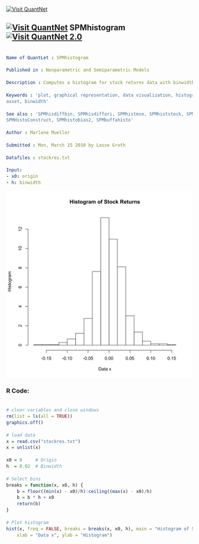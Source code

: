 
[<img src="https://github.com/QuantLet/Styleguide-and-FAQ/blob/master/pictures/banner.png" width="888" alt="Visit QuantNet">](http://quantlet.de/)

## [<img src="https://github.com/QuantLet/Styleguide-and-FAQ/blob/master/pictures/qloqo.png" alt="Visit QuantNet">](http://quantlet.de/) **SPMhistogram** [<img src="https://github.com/QuantLet/Styleguide-and-FAQ/blob/master/pictures/QN2.png" width="60" alt="Visit QuantNet 2.0">](http://quantlet.de/)

```yaml

Name of QuantLet : SPMhistogram

Published in : Nonparametric and Semiparametric Models

Description : Computes a histogram for stock returns data with binwidth h = 0.02 and origin x0 = 0.

Keywords : 'plot, graphical representation, data visualization, histogram, financial, returns,
asset, binwidth'

See also : 'SPMhisdiffbin, SPMhisdiffori, SPMhistmse, SPMhiststock, SPMstockreturnhisto,
SPMHistoConstruct, SPMhistobias2, SPMbuffahisto'

Author : Marlene Mueller

Submitted : Mon, March 15 2010 by Lasse Groth

Datafiles : stockres.txt

Input: 
- x0: origin
- h: binwidth

```

![Picture1](SPMhistogram-1.png)


### R Code:
```r

# clear variables and close windows
rm(list = ls(all = TRUE))
graphics.off()

# load data
x = read.csv("stockres.txt") 
x = unlist(x)

x0 = 0     # Origin
h  = 0.02  # Binwidth

# Select bins
breaks = function(x, x0, h) {
    b = floor((min(x) - x0)/h):ceiling((max(x) - x0)/h)
    b = b * h + x0
    return(b)
}

# Plot histogram
hist(x, freq = FALSE, breaks = breaks(x, x0, h), main = "Histogram of Stock Returns", 
    xlab = "Data x", ylab = "Histogram")
```
